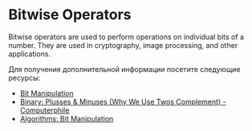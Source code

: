 # Bitwise Operators

Bitwise operators are used to perform operations on individual bits of a number. They are used in cryptography, image processing, and other applications.

Для получения дополнительной информации посетите следующие ресурсы:

- [Bit Manipulation](https://www.youtube.com/watch?v=7jkIUgLC29I)
- [Binary: Plusses & Minuses (Why We Use Twos Complement) - Computerphile](https://www.youtube.com/watch?v=lKTsv6iVxV4)
- [Algorithms: Bit Manipulation](https://www.youtube.com/watch?v=NLKQEOgBAnw)
